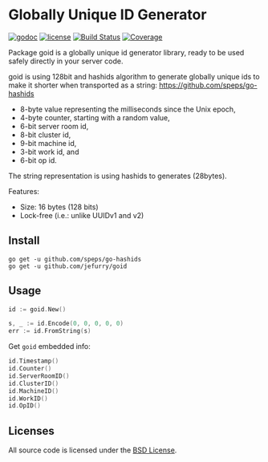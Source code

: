 # Globally Unique ID Generator

[![godoc](http://img.shields.io/badge/godoc-reference-blue.svg?style=flat)](https://godoc.org/github.com/jefurry/goid) [![license](http://img.shields.io/badge/license-BSD-red.svg?style=flat)](https://raw.githubusercontent.com/jefurry/goid/master/LICENSE) [![Build Status](https://travis-ci.org/jefurry/goid.svg?branch=master)](https://travis-ci.org/jefurry/goid) [![Coverage](http://gocover.io/_badge/github.com/jefurry/goid)](http://gocover.io/github.com/jefurry/goid)

Package goid is a globally unique id generator library, ready to be used safely directly in your server code.

goid is using 128bit and hashids algorithm to generate globally unique ids to make it shorter when transported as a string:
https://github.com/speps/go-hashids

- 8-byte value representing the milliseconds since the Unix epoch,
- 4-byte counter, starting with a random value,
- 6-bit server room id,
- 8-bit cluster id,
- 9-bit machine id,
- 3-bit work id, and
- 6-bit op id.

The string representation is using hashids to generates (28bytes).

Features:

- Size: 16 bytes (128 bits)
- Lock-free (i.e.: unlike UUIDv1 and v2)

## Install

    go get -u github.com/speps/go-hashids
    go get -u github.com/jefurry/goid

## Usage

```go
id := goid.New()

s, _ := id.Encode(0, 0, 0, 0, 0)
err := id.FromString(s)
```

Get `goid` embedded info:

```go
id.Timestamp()
id.Counter()
id.ServerRoomID()
id.ClusterID()
id.MachineID()
id.WorkID()
id.OpID()
```

## Licenses

All source code is licensed under the [BSD License](https://raw.github.com/jefurry/goid/master/LICENSE).
